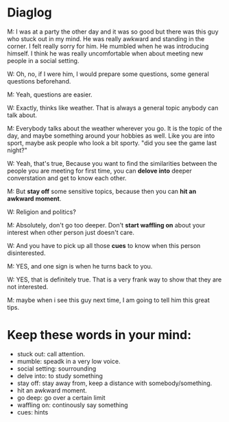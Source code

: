 # Diaglog

M: I was at a party the other day and it was so good but there was this guy who stuck out in my mind. He was really awkward and standing in the corner. I felt really sorry for him. He mumbled when he was introducing himself. I think he was really uncomfortable when about meeting new people in a social setting.

W: Oh, no, if I were him, I would prepare some questions, some general questions beforehand.

M: Yeah, questions are easier.

W: Exactly, thinks like weather. That is always a general topic anybody can talk about.

M: Everybody talks about the weather wherever you go. It is the topic of the day, and maybe something around your hobbies as well. Like you are into sport, maybe ask people who look a bit sporty. "did you see the game last night?"

W: Yeah, that's true, Because you want to find the similarities between the people you are meeting for first time, you can **delove into** deeper converstation and get to know each other.

M: But **stay off** some sensitive topics, because then you can **hit an awkward moment**. 

W: Religion and politics?

M: Absolutely, don't go too deeper. Don't **start waffling on** about your interest when other person just doesn't care. 

W: And you have to pick up all those **cues** to know when this person disinterested. 

M: YES, and one sign is when he turns back to you.

W: YES, that is definitely true. That is a very frank way to show that they are not interested.

M: maybe when i see this guy next time, I am going to tell him this great tips. 


# Keep these words in your mind:
- stuck out: call attention. 
- mumble: speadk in a very low voice. 
- social setting: sourrounding 
- delve into: to study something 
- stay off: stay away from, keep a distance with somebody/something.
- hit an awkward moment.
- go deep: go over a certain limit
- waffling on: continously say something
- cues: hints
